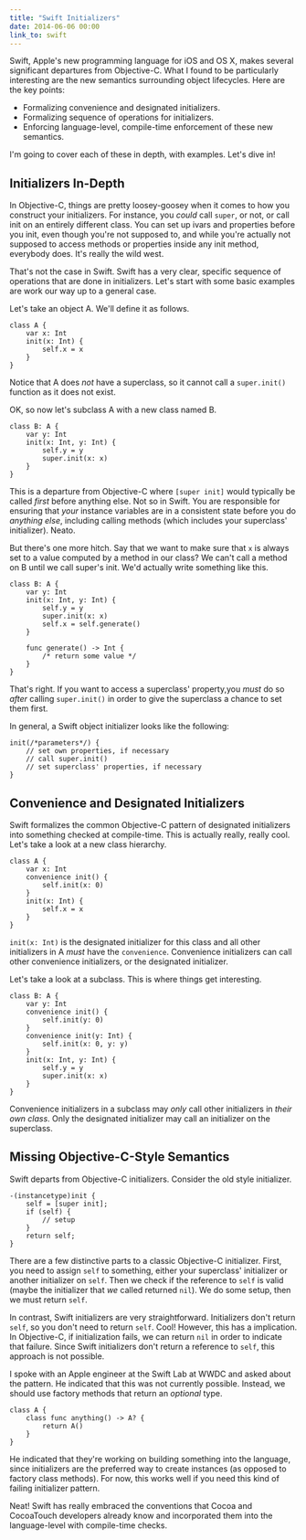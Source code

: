 ```yaml
---
title: "Swift Initializers"
date: 2014-06-06 00:00
link_to: swift
---
```


Swift, Apple's new programming language for iOS and OS X, makes several significant departures from Objective-C. What I found to be particularly interesting are the new semantics surrounding object lifecycles. Here are the key points:

- Formalizing convenience and designated initializers.
- Formalizing sequence of operations for initializers.
- Enforcing language-level, compile-time enforcement of these new semantics.

I'm going to cover each of these in depth, with examples. Let's dive in!

## Initializers In-Depth

In Objective-C, things are pretty loosey-goosey when it comes to how you construct your initializers. For instance, you _could_ call `super`, or not, or call init on an entirely different class. You can set up ivars and properties before you init, even though you're not supposed to, and while you're actually not supposed to access methods or properties inside any init method, everybody does. It's really the wild west.

That's not the case in Swift. Swift has a very clear, specific sequence of operations that are done in initializers. Let's start with some basic examples are work our way up to a general case.

Let's take an object A. We'll define it as follows.

```
class A {
    var x: Int
    init(x: Int) {
        self.x = x
    }
}
```

Notice that A does _not_ have a superclass, so it cannot call a `super.init()` function as it does not exist.

OK, so now let's subclass A with a new class named B.

```
class B: A {
    var y: Int
    init(x: Int, y: Int) {
        self.y = y
        super.init(x: x)
    }
}
```

This is a departure from Objective-C where `[super init]` would typically be called _first_ before anything else. Not so in Swift. You are responsible for ensuring that _your_ instance variables are in a consistent state before you do _anything else_, including calling methods (which includes your superclass' initializer). Neato.

But there's one more hitch. Say that we want to make sure that `x` is always set to a value computed by a method in our class? We can't call a method on B until we call super's init. We'd actually write something like this.

```
class B: A {
    var y: Int
    init(x: Int, y: Int) {
        self.y = y
        super.init(x: x)
        self.x = self.generate()
    }

    func generate() -> Int {
        /* return some value */
    }
}
```

That's right. If you want to access a superclass' property,you _must_ do so _after_ calling `super.init()` in order to give the superclass a chance to set them first.

In general, a Swift object initializer looks like the following:

```
init(/*parameters*/) {
    // set own properties, if necessary
    // call super.init()
    // set superclass' properties, if necessary
}
```

## Convenience and Designated Initializers

Swift formalizes the common Objective-C pattern of designated initializers into something checked at compile-time. This is actually really, really cool. Let's take a look at a new class hierarchy.

```
class A {
    var x: Int
    convenience init() {
        self.init(x: 0)
    }
    init(x: Int) {
        self.x = x
    }
}
```

`init(x: Int)` is the designated initializer for this class and all other initializers in A _must_ have the `convenience`. Convenience initializers can call other convenience initializers, or the designated initializer.

Let's take a look at a subclass. This is where things get interesting.

```
class B: A {
    var y: Int
    convenience init() {
        self.init(y: 0)
    }
    convenience init(y: Int) {
        self.init(x: 0, y: y)
    }
    init(x: Int, y: Int) {
        self.y = y
        super.init(x: x)
    }
}
```

Convenience initializers in a subclass may _only_ call other initializers in _their own class_. Only the designated initializer may call an initializer on the superclass.

## Missing Objective-C-Style Semantics

Swift departs from Objective-C initializers. Consider the old style initializer.

```
-(instancetype)init {
    self = [super init];
    if (self) {
        // setup
    }
    return self;
}
```

There are a few distinctive parts to a classic Objective-C initializer. First, you need to assign `self` to something, either your superclass' initializer or another initializer on `self`. Then we check if the reference to `self` is valid (maybe the initializer that _we_ called returned `nil`). We do some setup, then we must return `self`.

In contrast, Swift initializers are very straightforward. Initializers don't return `self`, so you don't need to return `self`. Cool! However, this has a implication. In Objective-C, if initialization fails, we can return `nil` in order to indicate that failure. Since Swift initializers don't return a reference to `self`, this approach is not possible.

I spoke with an Apple engineer at the Swift Lab at WWDC and asked about the pattern. He indicated that this was not currently possible. Instead, we should use factory methods that return an _optional_ type.

```
class A {
    class func anything() -> A? {
        return A()
    }
}
```

He indicated that they're working on building something into the language, since initializers are the preferred way to create instances (as opposed to factory class methods). For now, this works well if you need this kind of failing initializer pattern.

Neat! Swift has really embraced the conventions that Cocoa and CocoaTouch developers already know and incorporated them into the language-level with compile-time checks.

<!-- more -->
